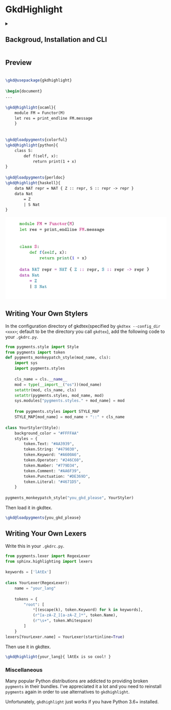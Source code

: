 # GkdHighlight

<details>
    
<summary> <h2> Backgroud, Installation and CLI </h2> </summary>

100 trillion words omitted here,

let us present `gkdhighlight`.

It's a syntax highlighting library via [GkdTeX](https://github.com/thautwarm/gkdtex),

which is a programmable TeX compiles to LaTeX.

No LaTeX dependencies other than `xcolor` and `asmmath`,

no shell-escape,

no package conflicts, but—

only normal paragraphs generated and coloured,

you place it in tabular, in commands—

Oh, composability! Reusability!

~~The strong PTSD against its alternatives eventually fades.~~

—but anyway, now,

`pip install pygments gkdtex gkdhighlight` within 0.5 seconds, 

`gkdtex main.tex --out_file main.out.tex`  within 0.5 seconds, 

`latexmk -pdf main.out.tex` within 10 seconds—

faster typesetting and compilation,

longer sleep,

the joy of reasonable programming,

hope your paper got accepted.

</details>


## Preview

```tex

\gkd@usepackage{gkdhighlight}

\begin{document}
...

\gkd@highlight{ocaml}{
    module FM = Functor(M)
    let res = print_endline FM.message
    }


\gkd@loadpygments{colorful}
\gkd@highlight{python}{
    class S:
        def f(self, x):
            return print(1 + x)
}

\gkd@loadpygments{perldoc}
\gkd@highlight{haskell}{
    data NAT repr = NAT { Z :: repr, S :: repr -> repr }
    data Nat
        = Z
        | S Nat
}
```
![example0.PNG](example0.PNG)


## Writing Your Own Stylers

In the configuration directory of gkdtex(specified by `gkdtex --config_dir <xxx>`; default to be the directory you call `gkdtex`),
add the following code to your `.gkdrc.py`.

```python
from pygments.style import Style
from pygments import token
def pygments_monkeypatch_style(mod_name, cls):
    import sys
    import pygments.styles

    cls_name = cls.__name__
    mod = type(__import__("os"))(mod_name)
    setattr(mod, cls_name, cls)
    setattr(pygments.styles, mod_name, mod)
    sys.modules["pygments.styles." + mod_name] = mod

    from pygments.styles import STYLE_MAP
    STYLE_MAP[mod_name] = mod_name + "::" + cls_name
 
class YourStyler(Style):
    background_color = "#FFFFAA"
    styles = {
        token.Text: "#AA3939",
        token.String: "#479030",
        token.Keyword: "#A600A6",
        token.Operator: "#246C60",
        token.Number: "#779D34",
        token.Comment: "#AA6F39",
        token.Punctuation: "#DE369D",
        token.Literal: "#4671D5",
    }

pygments_monkeypatch_style("you_gkd_please", YourStyler)
```

Then load it in gkdtex.

```tex
\gkd@loadpygments{you_gkd_please}
```

## Writing Your Own Lexers


Write this in your `.gkdrc.py`.

```python
from pygments.lexer import RegexLexer
from sphinx.highlighting import lexers

keywords = ['lAtEx']

class YourLexer(RegexLexer):
    name = "your_lang"

    tokens = {
        "root": [
            *[(escape(k), token.Keyword) for k in keywords],
            (r"[a-zA-Z_][a-zA-Z_]*", token.Name),
            (r"\s+", token.Whitespace)
        ]
    }
lexers[YourLexer.name] = YourLexer(startinline=True)
```

Then use it in gkdtex.

```tex
\gkd@highlight{your_lang}{ lAtEx is so cool! }
```

### Miscellaneous

Many popular Python distributions are addicted to providing broken `pygments` in their bundles. 
I've appreciated it a lot and you need to reinstall `pygments` again in order to use alternatives to `gkdhighlight`.

Unfortunately, `gkdhighlight` just works if you have Python 3.6+ installed.
